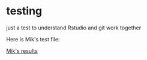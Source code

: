 # testing
just a test to understand Rstudio and git work together

Here is Mik's test file:

[Mik's results](mik-test.md)
